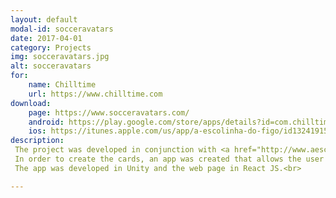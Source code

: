 ```yaml
---
layout: default
modal-id: socceravatars
date: 2017-04-01
category: Projects
img: socceravatars.jpg
alt: socceravatars
for: 
    name: Chilltime
    url: https://www.chilltime.com
download:
    page: https://www.socceravatars.com/
    android: https://play.google.com/store/apps/details?id=com.chilltime.escolinhafigo
    ios: https://itunes.apple.com/us/app/a-escolinha-do-figo/id1324191539
description: 
 The project was developed in conjunction with <a href="http://www.aescolinhadofigo.com/" target="_blank" rel="noopener noreferrer">A Escolhinha do Figo</a>, a collection of soccer schools for young children, and consisted in creating a collectable card game where the card collection would be composed by students of the various schools.<br>
 In order to create the cards, an app was created that allows the user to create a virtual card, by customizing the card avatar and it's gameplay attributes.<br>
 The app was developed in Unity and the web page in React JS.<br>

---
```


